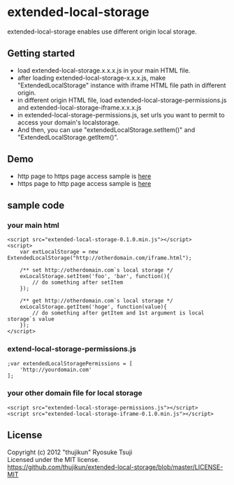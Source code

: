 # extended-local-storage
extended-local-storage enables use different origin local storage.

## Getting started
* load extended-local-storage.x.x.x.js in your main HTML file.
* after loading extended-local-storage-x.x.x.js, make "ExtendedLocalStorage" instance with iframe HTML file path in different origin.
* in different origin HTML file, load extended-local-storage-permissions.js and extended-local-storage-iframe.x.x.x.js
* in extended-local-storage-permissions.js, set urls you want to permit to access your domain's localstorage.
* And then, you can use "extendedLocalStorage.setItem()" and "ExtendedLocalStorage.getItem()".

## Demo
* http page to https page access sample is [here](http://kabocha.orz.hm/test/extended-local-storage.html)
* https page to http page access sample is [here](https://kabocha.orz.hm/extended-local-storage.html)

## sample code

### your main html
```shell
<script src="extended-local-storage-0.1.0.min.js"></script>
<script>
    var extLocalStorage = new ExtendedLocalStorage("http://otherdomain.com/iframe.html");

    /** set http://otherdomain.com`s local storage */
    exLocalStorage.setItem('foo', 'bar', function(){
        // do something after setItem
    });

    /** get http://otherdomain.com`s local storage */
    exLocalStorage.getItem('hoge', function(value){
        // do something after getItem and 1st argument is local storage`s value
    });
</script>
```
### extend-local-storage-permissions.js
```shell
;var extendedLocalStoragePermissions = [
    'http://yourdomain.com'
];
```
### your other domain file for local storage
```shell
<script src="extended-local-storage-permissions.js"></script>
<script src="extended-local-storage-iframe-0.1.0.min.js"></script>
```

## License
Copyright (c) 2012 "thujikun" Ryosuke Tsuji  
Licensed under the MIT license.  
<https://github.com/thujikun/extended-local-storage/blob/master/LICENSE-MIT>
